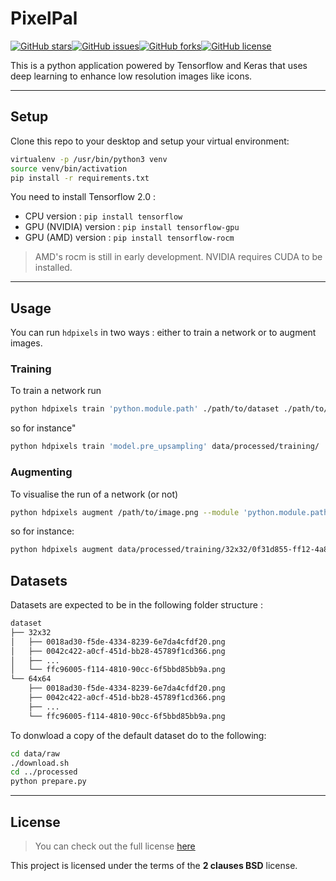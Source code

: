 PixelPal
============
[![GitHub stars](https://img.shields.io/github/stars/mparusinski/hdpixels)](https://github.com/mparusinski/hdpixels/stargazers)[![GitHub issues](https://img.shields.io/github/issues/mparusinski/hd-pixels)](https://github.com/mparusinski/hdpixels/issues)[![GitHub forks](https://img.shields.io/github/forks/mparusinski/hd-pixels)](https://github.com/mparusinski/hdpixels/network)[![GitHub license](https://img.shields.io/github/license/mparusinski/hd-pixels)](https://github.com/mparusinski/hdpixels/blob/master/LICENSE.md)

This is a python application powered by Tensorflow and Keras that uses
deep learning to enhance low resolution images like icons.

---

## Setup
Clone this repo to your desktop and setup your virtual environment:

```bash
virtualenv -p /usr/bin/python3 venv
source venv/bin/activation
pip install -r requirements.txt
```

You need to install Tensorflow 2.0 :
* CPU version : `pip install tensorflow`
* GPU (NVIDIA) version : `pip install tensorflow-gpu`
* GPU (AMD) version : `pip install tensorflow-rocm`

> AMD's rocm is still in early development. 
> NVIDIA requires CUDA to be installed.

---

## Usage

You can run `hdpixels` in two ways : either to train a network or to augment images.

### Training

To train a network run
```bash
python hdpixels train 'python.module.path' ./path/to/dataset ./path/to/weights.h5 --validation-dataset ./path/to/validation-dataset --callbacks list_of_python_modules
```

so for instance"
```bash
python hdpixels train 'model.pre_upsampling' data/processed/training/ ./models/preupsampling/v0.h5 --validation-dataset data/processed/validation --callbacks 'callbacks.csv_logger' 'callbacks.early_stopping' 'callbacks.model_checkpoint'
```

### Augmenting

To visualise the run of a network (or not)
```bash
python hdpixels augment /path/to/image.png --module 'python.module.path' --weights ./path/to/weights.h5
```

so for instance:
```bash
python hdpixels augment data/processed/training/32x32/0f31d855-ff12-4a8f-87a1-f06438f85123.png --module 'model.pre_upsampling' ./models/preupsampling/weights.h5
```

## Datasets

Datasets are expected to be in the following folder structure :

```bash
dataset
├── 32x32
│   ├── 0018ad30-f5de-4334-8239-6e7da4cfdf20.png
│   ├── 0042c422-a0cf-451d-bb28-45789f1cd366.png
│   ├── ...
│   └── ffc96005-f114-4810-90cc-6f5bbd85bb9a.png
└── 64x64
    ├── 0018ad30-f5de-4334-8239-6e7da4cfdf20.png
    ├── 0042c422-a0cf-451d-bb28-45789f1cd366.png
    ├── ...
    └── ffc96005-f114-4810-90cc-6f5bbd85bb9a.png

```

To donwload a copy of the default dataset do to the following:

```bash
cd data/raw
./download.sh
cd ../processed
python prepare.py
```

---

## License
>You can check out the full license [here](https://github.com/mparusinski/hdpixels/blob/master/LICENSE.md)

This project is licensed under the terms of the **2 clauses BSD** license.
